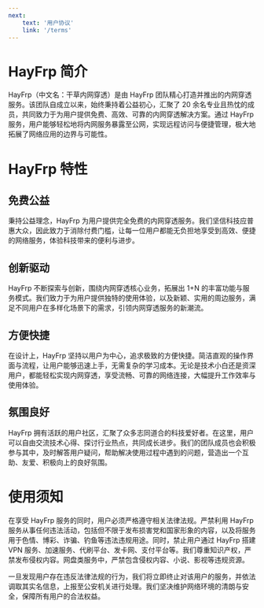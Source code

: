 ```yaml
---
next:
    text: '用户协议'
    link: '/terms'
---
```


# HayFrp 简介

HayFrp（中文名：干草内网穿透）是由 HayFrp 团队精心打造并推出的内网穿透服务。该团队自成立以来，始终秉持着公益初心，汇聚了 20 余名专业且热忱的成员，共同致力于为用户提供免费、高效、可靠的内网穿透解决方案。通过 HayFrp 服务，用户能够轻松地将内网服务暴露至公网，实现远程访问与便捷管理，极大地拓展了网络应用的边界与可能性。

# HayFrp 特性

## 免费公益

秉持公益理念，HayFrp 为用户提供完全免费的内网穿透服务。我们坚信科技应普惠大众，因此致力于消除付费门槛，让每一位用户都能无负担地享受到高效、便捷的网络服务，体验科技带来的便利与进步。

## 创新驱动

HayFrp 不断探索与创新，围绕内网穿透核心业务，拓展出 1+N 的丰富功能与服务模式。我们致力于为用户提供独特的使用体验，以及新颖、实用的周边服务，满足不同用户在多样化场景下的需求，引领内网穿透服务的新潮流。

## 方便快捷

在设计上，HayFrp 坚持以用户为中心，追求极致的方便快捷。简洁直观的操作界面与流程，让用户能够迅速上手，无需复杂的学习成本。无论是技术小白还是资深用户，都能轻松实现内网穿透，享受流畅、可靠的网络连接，大幅提升工作效率与使用体验。

## 氛围良好

HayFrp 拥有活跃的用户社区，汇聚了众多志同道合的科技爱好者。在这里，用户可以自由交流技术心得、探讨行业热点，共同成长进步。我们的团队成员也会积极参与其中，及时解答用户疑问，帮助解决使用过程中遇到的问题，营造出一个互助、友爱、积极向上的良好氛围。

# 使用须知

在享受 HayFrp 服务的同时，用户必须严格遵守相关法律法规。严禁利用 HayFrp 服务从事任何违法活动，包括但不限于发布损害党和国家形象的内容，以及将服务用于色情、博彩、诈骗、钓鱼等违法违规用途。同时，禁止用户通过 HayFrp 搭建 VPN 服务、加速服务、代刷平台、发卡网、支付平台等。我们尊重知识产权，严禁发布侵权内容。网盘类服务中，严禁包含侵权内容、小说、影视等违规资源。

一旦发现用户存在违反法律法规的行为，我们将立即终止对该用户的服务，并依法调取其实名信息，上报至公安机关进行处理。我们坚决维护网络环境的清朗与安全，保障所有用户的合法权益。
